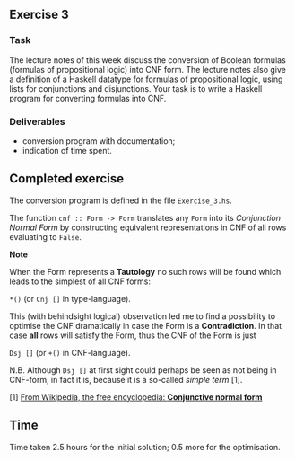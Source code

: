 ## Exercise 3 ##

### Task ###


The lecture notes of this week discuss the conversion of Boolean formulas (formulas of propositional logic) into CNF form. The lecture notes also give a definition of a Haskell datatype for formulas of propositional logic, using lists for conjunctions and disjunctions. Your task is to write a Haskell program for converting formulas into CNF.

### Deliverables ###
 
- conversion program with documentation;
- indication of time spent.

## Completed exercise ##

The conversion program is defined in the file `Exercise_3.hs`.

The function `cnf :: Form -> Form` translates any `Form` into its *Conjunction Normal Form* by constructing equivalent representations in CNF of all rows evaluating to `False`.

**Note**

When the Form represents a **Tautology** no such rows will be found which leads to the simplest of all CNF forms:

 `*()` (or `Cnj []` in type-language). 
 
This (with behindsight logical) observation led me to find a possibility to optimise the CNF dramatically in case the Form is a **Contradiction**. In that case **all** rows will satisfy the Form, thus the CNF of the Form is just 

`Dsj []` (or `+()` in CNF-language). 

N.B. Although `Dsj []` at first sight could perhaps be seen as not being in CNF-form, in fact it is, because it is a so-called *simple term* [1].

[1] [From Wikipedia, the free encyclopedia: **Conjunctive normal form**](https://en.wikipedia.org/wiki/Conjunctive_normal_form)

## Time ##


Time taken 2.5 hours for the initial solution; 0.5 more for the optimisation.

